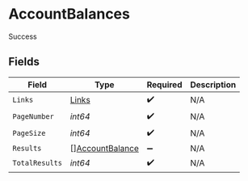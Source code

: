 # AccountBalances

Success


## Fields

| Field                                                     | Type                                                      | Required                                                  | Description                                               |
| --------------------------------------------------------- | --------------------------------------------------------- | --------------------------------------------------------- | --------------------------------------------------------- |
| `Links`                                                   | [Links](../../models/shared/links.md)                     | :heavy_check_mark:                                        | N/A                                                       |
| `PageNumber`                                              | *int64*                                                   | :heavy_check_mark:                                        | N/A                                                       |
| `PageSize`                                                | *int64*                                                   | :heavy_check_mark:                                        | N/A                                                       |
| `Results`                                                 | [][AccountBalance](../../models/shared/accountbalance.md) | :heavy_minus_sign:                                        | N/A                                                       |
| `TotalResults`                                            | *int64*                                                   | :heavy_check_mark:                                        | N/A                                                       |